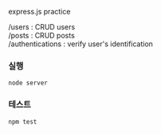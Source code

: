 express.js practice
   
/users  :   CRUD users   
/posts  :   CRUD posts   
/authentications :   verify user's identification   

### 실행
```
node server
```

### 테스트
```
npm test
```

